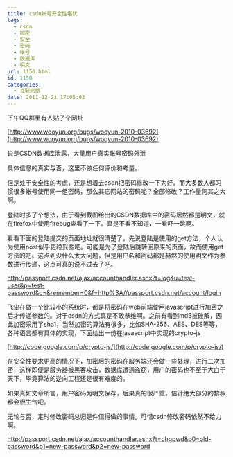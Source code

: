 ```yaml
---
title: csdn帐号安全性堪忧
tags:
  - csdn
  - 加密
  - 安全
  - 密码
  - 帐号
  - 数据库
  - 明文
url: 1150.html
id: 1150
categories:
  - 互联网络
date: 2011-12-21 17:05:02
---
```


下午QQ群里有人贴了个网址  

[http://www.wooyun.org/bugs/wooyun-2010-03692](http://www.wooyun.org/bugs/wooyun-2010-03692)  

说是CSDN数据库泄露，大量用户真实账号密码外泄  

具体信息的真实与否，这里不做任何评价和考量。  

但是处于安全性的考虑，还是想着去csdn把密码修改一下为好。而大多数人都习惯很多帐号使用同一组密码，那么其它网站的密码呢？全部修改？工作量何其之大啊。  

登陆时多了个想法，由于看到截图给出的CSDN数据库中的密码居然都是明文，就在firefox中使用firebug查看了一下。真是不看不知道，一看吓一跳啊。  

看看下面的登陆提交的页面地址就很清楚了，先说登陆是使用的get方法，个人认为使用post似乎更稳妥些吧。可能是为了登陆后跳转回原来的页面，故而使用get方法的吧。这点到没什么太大问题，但是用户名和密码都是赫然的使用明文作为参数进行传递，这点可真的说不过去了吧。  

http://passport.csdn.net/ajax/accounthandler.ashx?t=log&u=test-user&p=test-password&c=&remember=0&f=http%3A//passport.csdn.net/account/login  

飞尘在做一个比较小的系统时，都是将密码在web前端使用javascript进行加密之后才传递参数的。对于csdn的方式真是不敢恭维啊。之前有看到md5被破解，因此加密采用了sha1，当然加密的算法有很多，比如SHA-256、AES、DES等等，各种语言都有具体的实现，下面给出一份在javascript中实现的crypto-js  

[http://code.google.com/p/crypto-js/](http://code.google.com/p/crypto-js/)  

在安全性要求更高的情况下，加密后的密码在服务端还会做一些处理，进行二次加密，这样即便是服务器被黑客攻击，数据库遭遇盗窃，用户的密码也不至于大白于天下，毕竟算法的逆向工程还是很有难度的。  

如果真如文章所言，用户密码为明文保存，后果真的很严重，估计绝大部分的黎叔都会很生气吧。  

无论与否，定时修改密码总归是件值得做的事情。可惜csdn修改密码依然不给力啊。  

http://passport.csdn.net/ajax/accounthandler.ashx?t=chgpwd&p0=old-password&p1=new-password&p2=new-password